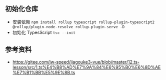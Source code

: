 ## 初始化仓库

- 安装依赖
  `npm install rollup typescript rollup-plugin-typescript2 @rollup/plugin-node-resolve rollup-plugin-serve -D`
- 初始化 TypesScript
  `tsc --init`

## 参考资料

- https://gitee.com/jw-speed/jiagouke3-vue/blob/master/12.ts-lesson/src/1.ts%E4%B8%AD%E7%9A%84%E6%95%B0%E6%8D%AE%E7%B1%BB%E5%9E%8B.ts
